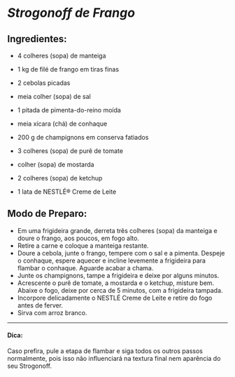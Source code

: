 # *Strogonoff de Frango*

## Ingredientes:

 - 4 colheres (sopa) de manteiga

 - 1 kg de filé de frango em tiras finas

 - 2 cebolas picadas

 - meia colher (sopa) de sal

 - 1 pitada de pimenta-do-reino moída

 - meia xícara (chá) de conhaque

 - 200 g de champignons em conserva fatiados

 - 3 colheres (sopa) de purê de tomate

 -  colher (sopa) de mostarda

 - 2 colheres (sopa) de ketchup

 - 1 lata de NESTLÉ® Creme de Leite

   


 ## Modo de Preparo:

  - Em uma frigideira grande, derreta três colheres (sopa) da manteiga e doure o frango, aos poucos, em fogo alto.
  - Retire a carne e coloque a manteiga restante.
  - Doure a cebola, junte o frango, tempere com o sal e a pimenta. Despeje o conhaque, espere aquecer e incline levemente a frigideira para flambar o conhaque. Aguarde acabar a chama.
  - Junte os champignons, tampe a frigideira e deixe por alguns minutos.
  - Acrescente o purê de tomate, a mostarda e o ketchup, misture bem. Abaixe o fogo, deixe por cerca de 5 minutos, com a frigideira tampada.
  - Incorpore delicadamente o NESTLÉ Creme de Leite e retire do fogo antes de ferver.
  - Sirva com arroz branco.

***


#### **Dica:**
Caso prefira, pule a etapa de flambar e siga todos os outros passos normalmente, pois isso não influenciará na textura final nem aparência do seu Strogonoff.